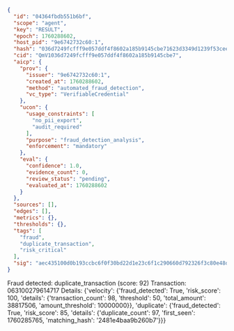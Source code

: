 ```json
{
  "id": "04364fbdb551b6bf",
  "scope": "agent",
  "key": "RESULT",
  "epoch": 1760288602,
  "host_pid": "9e6742732c60:1",
  "hash": "036d7249fcfff9e057ddf4f8602a185b9145cbe71623d3349d1239f53cee2d25",
  "cid": "QmV1036d7249fcfff9e057ddf4f8602a185b9145cbe7",
  "aicp": {
    "prov": {
      "issuer": "9e6742732c60:1",
      "created_at": 1760288602,
      "method": "automated_fraud_detection",
      "vc_type": "VerifiableCredential"
    },
    "ucon": {
      "usage_constraints": [
        "no_pii_export",
        "audit_required"
      ],
      "purpose": "fraud_detection_analysis",
      "enforcement": "mandatory"
    },
    "eval": {
      "confidence": 1.0,
      "evidence_count": 0,
      "review_status": "pending",
      "evaluated_at": 1760288602
    }
  },
  "sources": [],
  "edges": [],
  "metrics": {},
  "thresholds": {},
  "tags": [
    "fraud",
    "duplicate_transaction",
    "risk_critical"
  ],
  "sig": "aec435100d0b193ccbc6f0f30bd22d1e23c6f1c290660d792326f3c80e48d083"
}
```

Fraud detected: duplicate_transaction (score: 92)
Transaction: 063100279614717
Details: {'velocity': {'fraud_detected': True, 'risk_score': 100, 'details': {'transaction_count': 98, 'threshold': 50, 'total_amount': 38817506, 'amount_threshold': 10000000}}, 'duplicate': {'fraud_detected': True, 'risk_score': 85, 'details': {'duplicate_count': 97, 'first_seen': 1760285765, 'matching_hash': '2481e4baa9b260b7'}}}